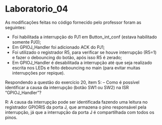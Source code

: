 # Laboratorio_04

As modificações feitas no código fornecido pelo professor foram as seguintes:
* Foi habilitada a interrupção do PJ1 em Button_int_conf (estava habilitado somente PJ0);
* Em GPIOJ_Handler foi adicionado ACK do PJ1; 
* Foi utilizado o registrador R5, para verificar se houve interrupção (R5=1) e fazer o debouncing do botão, após isso R5 é zerado;
* Em GPIOJ_Handler é desabilitada a interrupção até que seja realizado escrita nos LEDs e feito debouncing no main (para evitar muitas interrupções por repique).

Respondendo a questão do exercício 20, item 5:
– Como é possível identificar a causa da interrupção (botão SW1 ou SW2) na ISR “GPIOJ_Handler”?

R: A causa da interrupção pode ser identificada fazendo uma leitura no registrador GPIORIS da porta J, que armazena o pino responsável pela interrupção, já que a interrupção da porta J é compartilhada com todos os pinos.

